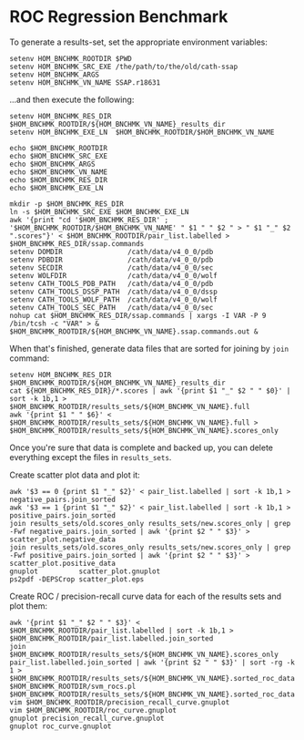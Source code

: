 ROC Regression Benchmark
========================

To generate a results-set, set the appropriate environment variables:

~~~~~
setenv HOM_BNCHMK_ROOTDIR $PWD
setenv HOM_BNCHMK_SRC_EXE /the/path/to/the/old/cath-ssap
setenv HOM_BNCHMK_ARGS    
setenv HOM_BNCHMK_VN_NAME SSAP.r18631
~~~~~

...and then execute the following:

~~~~~
setenv HOM_BNCHMK_RES_DIR $HOM_BNCHMK_ROOTDIR/${HOM_BNCHMK_VN_NAME}_results_dir
setenv HOM_BNCHMK_EXE_LN  $HOM_BNCHMK_ROOTDIR/$HOM_BNCHMK_VN_NAME

echo $HOM_BNCHMK_ROOTDIR
echo $HOM_BNCHMK_SRC_EXE
echo $HOM_BNCHMK_ARGS
echo $HOM_BNCHMK_VN_NAME
echo $HOM_BNCHMK_RES_DIR
echo $HOM_BNCHMK_EXE_LN

mkdir -p $HOM_BNCHMK_RES_DIR
ln -s $HOM_BNCHMK_SRC_EXE $HOM_BNCHMK_EXE_LN
awk '{print "cd '$HOM_BNCHMK_RES_DIR' ; '$HOM_BNCHMK_ROOTDIR/$HOM_BNCHMK_VN_NAME' " $1 " " $2 " > " $1 "_" $2 ".scores"}' < $HOM_BNCHMK_ROOTDIR/pair_list.labelled > $HOM_BNCHMK_RES_DIR/ssap.commands
setenv DOMDIR                /cath/data/v4_0_0/pdb
setenv PDBDIR                /cath/data/v4_0_0/pdb
setenv SECDIR                /cath/data/v4_0_0/sec
setenv WOLFDIR               /cath/data/v4_0_0/wolf
setenv CATH_TOOLS_PDB_PATH   /cath/data/v4_0_0/pdb
setenv CATH_TOOLS_DSSP_PATH  /cath/data/v4_0_0/dssp
setenv CATH_TOOLS_WOLF_PATH  /cath/data/v4_0_0/wolf
setenv CATH_TOOLS_SEC_PATH   /cath/data/v4_0_0/sec
nohup cat $HOM_BNCHMK_RES_DIR/ssap.commands | xargs -I VAR -P 9 /bin/tcsh -c "VAR" > & $HOM_BNCHMK_ROOTDIR/${HOM_BNCHMK_VN_NAME}.ssap.commands.out &
~~~~~

When that's finished, generate data files that are sorted for joining by `join` command:

~~~~~
setenv HOM_BNCHMK_RES_DIR $HOM_BNCHMK_ROOTDIR/${HOM_BNCHMK_VN_NAME}_results_dir
cat ${HOM_BNCHMK_RES_DIR}/*.scores | awk '{print $1 "_" $2 " " $0}' | sort -k 1b,1 > $HOM_BNCHMK_ROOTDIR/results_sets/${HOM_BNCHMK_VN_NAME}.full
awk '{print $1 " " $6}' < $HOM_BNCHMK_ROOTDIR/results_sets/${HOM_BNCHMK_VN_NAME}.full > $HOM_BNCHMK_ROOTDIR/results_sets/${HOM_BNCHMK_VN_NAME}.scores_only
~~~~~~

Once you're sure that data is complete and backed up, you can delete everything except the files in `results_sets`.

Create scatter plot data and plot it:

~~~~~
awk '$3 == 0 {print $1 "_" $2}' < pair_list.labelled | sort -k 1b,1 > negative_pairs.join_sorted
awk '$3 == 1 {print $1 "_" $2}' < pair_list.labelled | sort -k 1b,1 > positive_pairs.join_sorted
join results_sets/old.scores_only results_sets/new.scores_only | grep -Fwf negative_pairs.join_sorted | awk '{print $2 " " $3}' > scatter_plot.negative_data
join results_sets/old.scores_only results_sets/new.scores_only | grep -Fwf positive_pairs.join_sorted | awk '{print $2 " " $3}' > scatter_plot.positive_data
gnuplot          scatter_plot.gnuplot
ps2pdf -DEPSCrop scatter_plot.eps
~~~~~

Create ROC / precision-recall curve data for each of the results sets and plot them:

~~~~~
awk '{print $1 "_" $2 " " $3}' < $HOM_BNCHMK_ROOTDIR/pair_list.labelled | sort -k 1b,1 > $HOM_BNCHMK_ROOTDIR/pair_list.labelled.join_sorted
join $HOM_BNCHMK_ROOTDIR/results_sets/${HOM_BNCHMK_VN_NAME}.scores_only pair_list.labelled.join_sorted | awk '{print $2 " " $3}' | sort -rg -k 1 > $HOM_BNCHMK_ROOTDIR/results_sets/${HOM_BNCHMK_VN_NAME}.sorted_roc_data
$HOM_BNCHMK_ROOTDIR/svm_rocs.pl $HOM_BNCHMK_ROOTDIR/results_sets/${HOM_BNCHMK_VN_NAME}.sorted_roc_data
vim $HOM_BNCHMK_ROOTDIR/precision_recall_curve.gnuplot
vim $HOM_BNCHMK_ROOTDIR/roc_curve.gnuplot
gnuplot precision_recall_curve.gnuplot
gnuplot roc_curve.gnuplot
~~~~~
